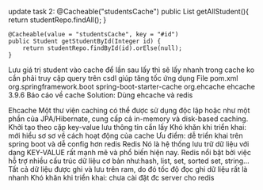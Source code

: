 update task 2:
 @Cacheable("studentsCache")
    public List<Student> getAllStudent(){
        return studentRepo.findAll();
    }

    @Cacheable(value = "studentsCache", key = "#id")
    public Student getStudentById(Integer id) {
        return studentRepo.findById(id).orElse(null);
    }
Lưu giá trị student vào cache để lần sau lấy thì sẽ lấy nhanh trong cache ko cần phải truy cập query trên csdl giúp tăng tốc ứng dụng
File pom.xml
<dependency>
			<groupId>org.springframework.boot</groupId>
			<artifactId>spring-boot-starter-cache</artifactId>
		</dependency>
		<dependency>
			<groupId>org.ehcache</groupId>
			<artifactId>ehcache</artifactId>
			<version>3.9.6</version>
		</dependency>
Báo cáo về cache
Solution: Dùng ehcache và redis

Ehcache
Một thư viện caching có thể được sử dụng độc lập hoặc như một phần của JPA/Hibernate, cung cấp cả in-memory và disk-based caching.
Khởi tạo theo cặp key-value lưu thông tin cần lấy
Khó khăn khi triển khai:  mới hiểu sơ sơ về cách hoạt động của cache 
Ưu điểm: dễ triển khai trên spring boot và dễ config hơn redis
Redis
Nó là hệ thống lưu trữ dữ liệu với dạng KEY-VALUE rất mạnh mẽ và phổ biến hiện nay. Redis nổi bật bởi việc hỗ trợ nhiều cấu trúc dữ liệu cơ bản như:hash, list, set,
sorted set, string… Tất cả dữ liệu được ghi và lưu trên ram, do đó tốc độ đọc ghi dữ liệu rất là nhanh
Khó khăn khi triển khai: chưa cài đặt đc server cho redis
